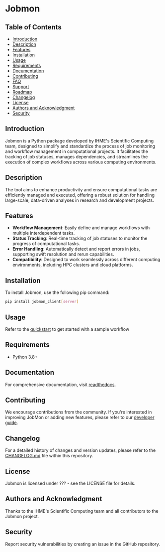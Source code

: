 # Jobmon

## Table of Contents

- [Introduction](#introduction)
- [Description](#description)
- [Features](#features)
- [Installation](#installation)
- [Usage](#usage)
- [Requirements](#requirements)
- [Documentation](#documentation)
- [Contributing](#contributing)
- [FAQ](#faq)
- [Support](#support)
- [Roadmap](#roadmap)
- [Changelog](#changelog)
- [License](#license)
- [Authors and Acknowledgment](#authors-and-acknowledgment)
- [Security](#security)

## Introduction

Jobmon is a Python package developed by IHME's Scientific Computing team, designed to simplify and standardize the process of job monitoring and workflow management in computational projects. It facilitates the tracking of job statuses, manages dependencies, and streamlines the execution of complex workflows across various computing environments.

## Description

The tool aims to enhance productivity and ensure computational tasks are efficiently managed and executed, offering a robust solution for handling large-scale, data-driven analyses in research and development projects.

## Features

- **Workflow Management**: Easily define and manage workflows with multiple interdependent tasks.
- **Status Tracking**: Real-time tracking of job statuses to monitor the progress of computational tasks.
- **Error Handling**: Automatically detect and report errors in jobs, supporting swift resolution and rerun capabilities.
- **Compatibility**: Designed to work seamlessly across different computing environments, including HPC clusters and cloud platforms.

## Installation

To install Jobmon, use the following pip command:

```bash
pip install jobmon_client[server]
```

## Usage

Refer to the [quickstart](https://jobmon.readthedocs.io/en/latest/quickstart.html#create-a-workflow) to get started with a sample workflow

## Requirements

- Python 3.8+

## Documentation

For comprehensive documentation, visit [readthedocs](https://jobmon.readthedocs.io/en/latest/#).

## Contributing

We encourage contributions from the community. If you're interested in improving JobMon or adding new features, please refer to our [developer guide](https://jobmon.readthedocs.io/en/latest/developers_guide/developer-start.html).

## Changelog

For a detailed history of changes and version updates, please refer to the [CHANGELOG.md](CHANGELOG.md) file within this repository.

## License

Jobmon is licensed under ??? - see the LICENSE file for details.

## Authors and Acknowledgment

Thanks to the IHME's Scientific Computing team and all contributors to the Jobmon project.

## Security

Report security vulnerabilities by creating an issue in the GitHub repository.
